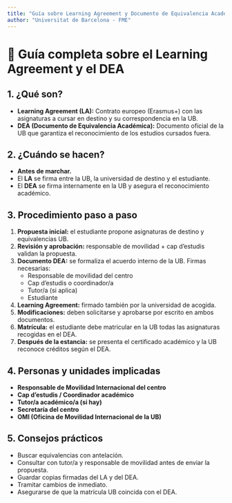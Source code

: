 ```yaml
---
title: "Guía sobre Learning Agreement y Documento de Equivalencia Académica (DEA)"
author: "Universitat de Barcelona - FME"
---
```


# 📝 Guía completa sobre el Learning Agreement y el DEA

## 1. ¿Qué son?
- **Learning Agreement (LA):** Contrato europeo (Erasmus+) con las asignaturas a cursar en destino y su correspondencia en la UB.
- **DEA (Documento de Equivalencia Académica):** Documento oficial de la UB que garantiza el reconocimiento de los estudios cursados fuera.

## 2. ¿Cuándo se hacen?
- **Antes de marchar.**
- El **LA** se firma entre la UB, la universidad de destino y el estudiante.
- El **DEA** se firma internamente en la UB y asegura el reconocimiento académico.

## 3. Procedimiento paso a paso
1. **Propuesta inicial:** el estudiante propone asignaturas de destino y equivalencias UB.
2. **Revisión y aprobación:** responsable de movilidad + cap d’estudis validan la propuesta.
3. **Documento DEA:** se formaliza el acuerdo interno de la UB. Firmas necesarias:
   - Responsable de movilidad del centro
   - Cap d’estudis o coordinador/a
   - Tutor/a (si aplica)
   - Estudiante
4. **Learning Agreement:** firmado también por la universidad de acogida.
5. **Modificaciones:** deben solicitarse y aprobarse por escrito en ambos documentos.
6. **Matrícula:** el estudiante debe matricular en la UB todas las asignaturas recogidas en el DEA.
7. **Después de la estancia:** se presenta el certificado académico y la UB reconoce créditos según el DEA.

## 4. Personas y unidades implicadas
- **Responsable de Movilidad Internacional del centro**
- **Cap d’estudis / Coordinador académico**
- **Tutor/a académico/a (si hay)**
- **Secretaría del centro**
- **OMI (Oficina de Movilidad Internacional de la UB)**

## 5. Consejos prácticos
- Buscar equivalencias con antelación.
- Consultar con tutor/a y responsable de movilidad antes de enviar la propuesta.
- Guardar copias firmadas del LA y del DEA.
- Tramitar cambios de inmediato.
- Asegurarse de que la matrícula UB coincida con el DEA.
